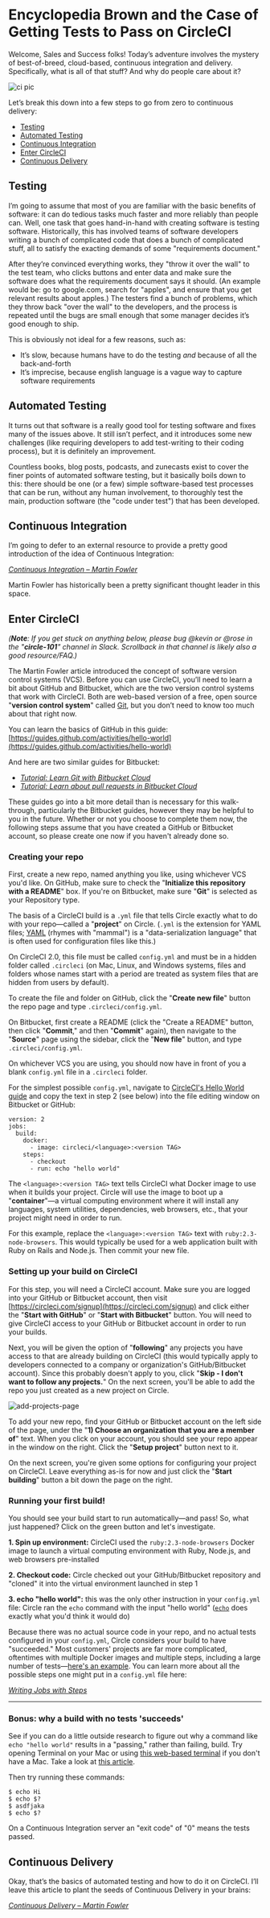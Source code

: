 # Encyclopedia Brown and the Case of Getting Tests to Pass on CircleCI

Welcome, Sales and Success folks! Today’s adventure involves the mystery of best-of-breed, cloud-based, continuous integration and delivery. Specifically, what is all of that stuff? And why do people care about it?

![ci pic](https://raw.githubusercontent.com/iynere/circle-walkthru/master/ci.png)

Let’s break this down into a few steps to go from zero to continuous delivery:

* [Testing](#testing)
* [Automated Testing](#automated-testing)
* [Continuous Integration](#continuous-integration)
* [Enter CircleCI](#enter-circleci)
* [Continuous Delivery](#continuous-delivery)

## <a name="testing">Testing</a>

I’m going to assume that most of you are familiar with the basic benefits of software: it can do tedious tasks much faster and more reliably than people can. Well, one task that goes hand-in-hand with creating software is testing software. Historically, this has involved teams of software developers writing a bunch of complicated code that does a bunch of complicated stuff, all to satisfy the exacting demands of some "requirements document."

After they’re convinced everything works, they "throw it over the wall" to the test team, who clicks buttons and enter data and make sure the software does what the requirements document says it should. (An example would be: go to google.com, search for "apples", and ensure that you get relevant results about apples.) The testers find a bunch of problems, which they throw back "over the wall" to the developers, and the process is repeated until the bugs are small enough that some manager decides it’s good enough to ship.

This is obviously not ideal for a few reasons, such as:

* It’s slow, because humans have to do the testing *and* because of all the back-and-forth
* It’s imprecise, because english language is a vague way to capture software requirements

## <a name="automated-testing">Automated Testing</a>

It turns out that software is a really good tool for testing software and fixes many of the issues above. It still isn’t perfect, and it introduces some new challenges (like requiring developers to add test-writing to their coding process), but it is definitely an improvement.

Countless books, blog posts, podcasts, and zunecasts exist to cover the finer points of automated software testing, but it basically boils down to this: there should be one (or a few) simple software-based test processes that can be run, without any human involvement, to thoroughly test the main, production software (the "code under test") that has been developed.

## <a name="continuous-integration">Continuous Integration</a>

I’m going to defer to an external resource to provide a pretty good introduction of the idea of Continuous Integration: 

*[Continuous Integration – Martin Fowler](http://martinfowler.com/articles/continuousIntegration.html)*

Martin Fowler has historically been a pretty significant thought leader in this space.

## <a name="enter-circleci">Enter CircleCI</a>

*(**Note**: If you get stuck on anything below, please bug @kevin or @rose in the "**circle-101**" channel in Slack. Scrollback in that channel is likely also a good resource/FAQ.)*

The Martin Fowler article introduced the concept of software version control systems (VCS). Before you can use CircleCI, you’ll need to learn a bit about GitHub and Bitbucket, which are the two version control systems that work with CircleCI. Both are web-based version of a free, open source "**version control system**" called [Git](https://en.wikipedia.org/wiki/Git), but you don’t need to know too much about that right now.

You can learn the basics of GitHub in this guide: [https://guides.github.com/activities/hello-world](https://guides.github.com/activities/hello-world)

And here are two similar guides for Bitbucket:

- *[Tutorial: Learn Git with Bitbucket Cloud](https://confluence.atlassian.com/bitbucket/tutorial-learn-git-with-bitbucket-cloud-759857287.html)*
- *[Tutorial: Learn about pull requests in Bitbucket Cloud](https://confluence.atlassian.com/bitbucket/tutorial-learn-about-pull-requests-in-bitbucket-cloud-774243385.html)*

These guides go into a bit more detail than is necessary for this walk-through, particularly the Bitbucket guides, however they may be helpful to you in the future. Whether or not you choose to complete them now, the following steps assume that you have created a GitHub or Bitbucket account, so please create one now if you haven't already done so.

### Creating your repo

First, create a new repo, named anything you like, using whichever VCS you'd like. On GitHub, make sure to check the "**Initialize this repository with a README**" box. If you're on Bitbucket, make sure "**Git**" is selected as your Repository type.

The basis of a CircleCI build is a `.yml` file that tells Circle exactly what to do with your repo—called a "**project**" on Circle. (`.yml` is the extension for YAML files; [YAML](https://en.wikipedia.org/wiki/YAML) (rhymes with "mammal") is a "data-serialization language" that is often used for configuration files like this.)

On CircleCI 2.0, this file must be called `config.yml` and must be in a hidden folder called `.circleci` (on Mac, Linux, and Windows systems, files and folders whose names start with a period are treated as system files that are hidden from users by default).

To create the file and folder on GitHub, click the "**Create new file**" button the repo page and type `.circleci/config.yml`.

On Bitbucket, first create a README (click the "Create a README" button, then click "**Commit**," and then "**Commit**" again), then navigate to the "**Source**" page using the sidebar, click the "**New file**" button, and type `.circleci/config.yml`.

On whichever VCS you are using, you should now have in front of you a blank `config.yml` file in a `.circleci` folder.

For the simplest possible `config.yml`, navigate to [CircleCI's Hello World guide](https://circleci.com/docs/2.0/hello-world) and copy the text in step 2 (see below) into the file editing window on Bitbucket or GitHub:

```
version: 2
jobs:
  build:
    docker:
      - image: circleci/<language>:<version TAG>
    steps:
      - checkout
      - run: echo "hello world"
```

The `<language>:<version TAG>` text tells CircleCI what Docker image to use when it builds your project. Circle will use the image to boot up a "**container**"—a virtual computing environment where it will install any languages, system utilities, dependencies, web browsers, etc., that your project might need in order to run.

For this example, replace the `<language>:<version TAG>` text with `ruby:2.3-node-browsers`. This would typically be used for a web application built with Ruby on Rails and Node.js. Then commit your new file.

### Setting up your build on CircleCI

For this step, you will need a CircleCI account. Make sure you are logged into your GitHub or Bitbucket account, then visit [https://circleci.com/signup](https://circleci.com/signup) and click either the "**Start with GitHub**" or "**Start with Bitbucket**" button. You will need to give CircleCI access to your GitHub or Bitbucket account in order to run your builds.

Next, you will be given the option of "**following**" any projects you have access to that are already building on CircleCI (this would typically apply to developers connected to a company or organization's GitHub/Bitbucket account). Since this probably doesn't apply to you, click "**Skip - I don't want to follow any projects.**" On the next screen, you'll be able to add the repo you just created as a new project on Circle.

![add-projects-page](https://raw.githubusercontent.com/iynere/circle-walkthru/master/add%20projects%20page.png)

To add your new repo, find your GitHub or Bitbucket account on the left side of the page, under the "**1) Choose an organization that you are a member of**" text. When you click on your account, you should see your repo appear in the window on the right. Click the "**Setup project**" button next to it.

On the next screen, you're given some options for configuring your project on CircleCI. Leave everything as-is for now and just click the "**Start building**" button a bit down the page on the right.

### Running your first build!

You should see your build start to run automatically—and pass! So, what just happened? Click on the green button and let's investigate.

**1. Spin up environment:** CircleCI used the `ruby:2.3-node-browsers` Docker image to launch a virtual computing environment with Ruby, Node.js, and web browsers pre-installed

**2. Checkout code:** Circle checked out your GitHub/Bitbucket repository and "cloned" it into the virtual environment launched in step 1

**3. echo "hello world":** this was the only other instruction in your `config.yml` file: Circle ran the `echo` command with the input "hello world" ([`echo`](https://linux.die.net/man/1/echo) does exactly what you'd think it would do)

Because there was no actual source code in your repo, and no actual tests configured in your `config.yml`, Circle considers your build to have "succeeded." Most customers' projects are far more complicated, oftentimes with multiple Docker images and multiple steps, including a large number of tests—[here's an example](https://circleci.com/docs/2.0/configuration-reference/#full-example). You can learn more about all the possible steps one might put in a `config.yml` file here:

*[Writing Jobs with Steps](https://circleci.com/docs/2.0/configuration-reference)*

--------------------


### Bonus: why a build with no tests 'succeeds'

See if you can do a little outside research to figure out why a command like `echo "hello world"` results in a "passing," rather than failing, build. Try opening Terminal on your Mac or using [this web-based terminal](https://tutorialspoint.com/unix_terminal_online.php) if you don't have a Mac. Take a look at [this article](http://stackoverflow.com/questions/6834487/what-is-the-variable-in-shell-scripting). 

Then try running these commands:

```
$ echo Hi
$ echo $?
$ asdfjaka
$ echo $?
```

On a Continuous Integration server an "exit code" of "0" means the tests passed.

## <a name="continuous-delivery">Continuous Delivery</a>

Okay, that’s the basics of automated testing and how to do it on CircleCI. I’ll leave this article to plant the seeds of Continuous Delivery in your brains:

*[Continuous Delivery – Martin Fowler](http://martinfowler.com/bliki/ContinuousDelivery.html)*
